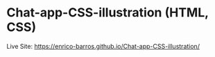 # Chat-app-CSS-illustration (HTML, CSS)
Live Site: https://enrico-barros.github.io/Chat-app-CSS-illustration/
